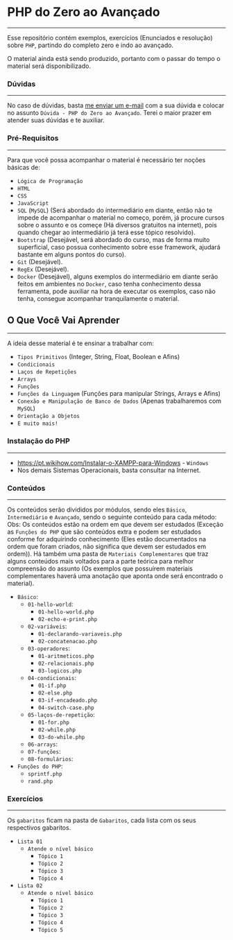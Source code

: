 # PHP do Zero ao Avançado
---

Esse repositório contém exemplos, exercícios (Enunciados e resolução) sobre `PHP`, partindo do completo zero e indo ao avançado.

O material ainda está sendo produzido, portanto com o passar do tempo o material será disponibilizado.

### Dúvidas
---

No caso de dúvidas, basta [me enviar um e-mail](mailto:`jefferrson.frade@gmail.com`) com a sua dúvida e colocar no assunto `Dúvida - PHP do Zero ao Avançado`.
Terei o maior prazer em atender suas dúvidas e te auxiliar.

### Pré-Requisitos
---

Para que você possa acompanhar o material é necessário ter noções básicas de:

- `Lógica de Programação`
- `HTML`
- `CSS`
- `JavaScript`
- `SQL` (`MySQL`) (Será abordado do intermediário em diante, então não te impede de acompanhar o material no começo, porém, já procure cursos sobre o assunto e os começe (Há diversos gratuitos na internet), pois quando chegar ao intermediário já terá esse tópico resolvido).
- `Bootstrap` (Desejável, será abordado do curso, mas de forma muito superficial, caso possua conhecimento sobre esse framework, ajudará bastante em alguns pontos do curso).
- `Git` (Desejável).
- `RegEx` (Desejável).
- `Docker` (Desejável), alguns exemplos do intermediário em diante serão feitos em ambientes no `Docker`, caso tenha conhecimento dessa ferramenta, pode auxiliar na hora de executar os exemplos, caso não tenha, consegue acompanhar tranquilamente o material.

## O Que Você Vai Aprender
---

A ideia desse material é te ensinar a trabalhar com:
- `Tipos Primitivos` (Integer, String, Float, Boolean e Afins)
- `Condicionais`
- `Laços de Repetições`
- `Arrays`
- `Funções`
- `Funções da Linguagem` (Funções para manipular Strings, Arrays e Afins)
- `Conexão e Manipulação de Banco de Dados` (Apenas trabalharemos com `MySQL`)
- `Orientação a Objetos`
- `E muito mais!`

### Instalação do PHP
---

- <https://pt.wikihow.com/Instalar-o-XAMPP-para-Windows> - `Windows`
- Nos demais Sistemas Operacionais, basta consultar na Internet.

### Conteúdos
---

Os conteúdos serão divididos por módulos, sendo eles `Básico`, `Intermediário` e `Avançado`, sendo o seguinte conteúdo para cada método:
Obs: Os conteúdos estão na ordem em que devem ser estudados (Exceção as `Funções do PHP` que são conteúdos extra e podem ser estudados conforme for adquirindo conhecimento (Eles estão documentados na ordem que foram criados, não significa que devem ser estudados em ordem)).
Há também uma pasta de `Materiais Complementares` que traz alguns conteúdos mais voltados para a parte teórica para melhor compreensão do assunto (Os exemplos que possuírem materiais complementares haverá uma anotação que aponta onde será encontrado o material).

- `Básico`:
    - `01-hello-world`:
        - `01-hello-world.php`
        - `02-echo-e-print.php`
    - `02-variáveis`:
        - `01-declarando-variaveis.php`
        - `02-concatenacao.php`
    - `03-operadores`:
        - `01-aritmeticos.php`
        - `02-relacionais.php`
        - `03-logicos.php`
    - `04-condicionais`:
        - `01-if.php`
        - `02-else.php`
        - `03-if-encadeado.php`
        - `04-switch-case.php`
    - `05-laços-de-repetição`:
        - `01-for.php`
        - `02-while.php`
        - `03-do-while.php`
    - `06-arrays`:
    - `07-funções`:
    - `08-formulários`:
- `Funções do PHP`:
    - `sprintf.php`
    - `rand.php`

### Exercícios
---

Os `gabaritos` ficam na pasta de `Gabaritos`, cada lista com os seus respectivos gabaritos.

- `Lista 01`
    - `Atende o nível básico`
        - `Tópico 1`
        - `Tópico 2`
        - `Tópico 3`
        - `Tópico 4`
- `Lista 02`
    - `Atende o nível básico`
        - `Tópico 1`
        - `Tópico 2`
        - `Tópico 3`
        - `Tópico 4`
        - `Tópico 5`
